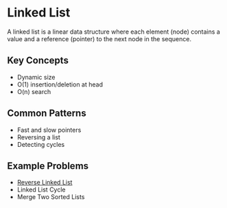 # Linked List

A linked list is a linear data structure where each element (node) contains a value and a reference (pointer) to the next node in the sequence.

## Key Concepts
- Dynamic size
- O(1) insertion/deletion at head
- O(n) search

## Common Patterns
- Fast and slow pointers
- Reversing a list
- Detecting cycles

## Example Problems
- [Reverse Linked List](../problems/reverse-linked-list.md)
- Linked List Cycle
- Merge Two Sorted Lists
